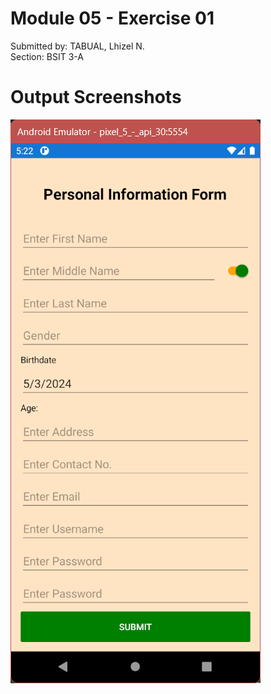 <h1>Module 05 - Exercise 01</h1>
<p>Submitted by: TABUAL, Lhizel N. <br>
Section: BSIT 3-A</p>

<h1>Output Screenshots</h1>
<img src="Screenshots\em1.png">
